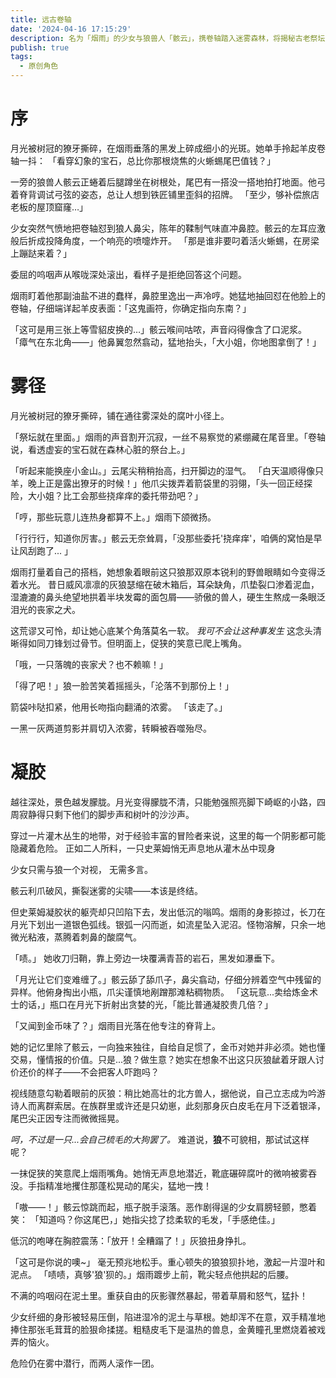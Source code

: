 ```yaml
---
title: 远古卷轴
date: '2024-04-16 17:15:29'
description: 名为「烟雨」的少女与狼兽人「骸云」，携卷轴踏入迷雾森林，将揭秘古老祭坛的宝石传说。
publish: true
tags:
  - 原创角色
---
```


# 序

月光被树冠的獠牙撕碎，在烟雨垂落的黑发上碎成细小的光斑。她单手拎起羊皮卷轴一抖：
「看穿幻象的宝石，总比你那根烧焦的火蜥蜴尾巴值钱？」

一旁的狼兽人骸云正蜷着后腿蹲坐在树根处，尾巴有一搭没一搭地拍打地面。他弓着脊背调试弓弦的姿态，总让人想到铁匠铺里歪斜的招牌。
「至少，够补偿旅店老板的屋顶窟窿…」

少女突然气愤地把卷轴怼到狼人鼻尖，陈年的鞣制气味直冲鼻腔。骸云的左耳应激般后折成投降角度，一个响亮的喷嚏炸开。
「那是谁非要叼着活火蜥蜴，在房梁上蹦跶来着？」

委屈的呜咽声从喉咙深处滚出，看样子是拒绝回答这个问题。

烟雨盯着他那副油盐不进的蠢样，鼻腔里逸出一声冷哼。她猛地抽回怼在他脸上的卷轴，仔细端详起羊皮表面：「这鬼画符，你确定指向东南？」

「这可是用三张上等雪貂皮换的…」骸云喉间咕哝，声音闷得像含了口泥浆。
「瘴气在东北角——」他鼻翼忽然翕动，猛地抬头，「大小姐，你地图拿倒了！」

# 雾径

月光被树冠的獠牙撕碎，铺在通往雾深处的腐叶小径上。

「祭坛就在里面。」烟雨的声音割开沉寂，一丝不易察觉的紧绷藏在尾音里。「卷轴说，看透虚妄的宝石就在森林心脏的祭台上。」

「听起来能换座小金山。」云尾尖稍稍抬高，扫开脚边的湿气。
「白天温顺得像只羊，晚上正是露出獠牙的时候！」他爪尖拨弄着箭袋里的羽翎，「头一回正经探险，大小姐？比工会那些挠痒痒的委托带劲吧？」

「哼，那些玩意儿连热身都算不上。」烟雨下颌微扬。

「行行行，知道你厉害。」骸云无奈耸肩，「没那些委托'挠痒痒'，咱俩的窝怕是早让风刮跑了... 」

烟雨打量着自己的搭档，她想象着眼前这只狼那双原本锐利的野兽眼睛如今变得泛着水光。
昔日威风凛凛的灰狼瑟缩在破木箱后，耳朵缺角，爪垫裂口渗着泥血，湿漉漉的鼻头绝望地拱着半块发霉的面包屑——骄傲的兽人，硬生生熬成一条眼泛泪光的丧家之犬。

这荒谬又可怜，却让她心底某个角落莫名一软。
_我可不会让这种事发生_
这念头清晰得如同刀锋划过骨节。但明面上，促狭的笑意已爬上嘴角。

「哦，一只落魄的丧家犬？也不赖嘛！」

「得了吧！」狼一脸苦笑着摇摇头，「沦落不到那份上！」

箭袋咔哒扣紧，他用长吻指向翻涌的浓雾。
「该走了。」

一黑一灰两道剪影并肩切入浓雾，转瞬被吞噬殆尽。

# 凝胶

越往深处，景色越发朦胧。月光变得朦胧不清，只能勉强照亮脚下崎岖的小路，四周寂静得只剩下他们的脚步声和树叶的沙沙声。

穿过一片灌木丛生的地带，对于经验丰富的冒险者来说，这里的每一个阴影都可能隐藏着危险。
正如二人所料，一只史莱姆悄无声息地从灌木丛中现身

少女只需与狼一个对视， 无需多言。

骸云利爪破风，撕裂迷雾的尖啸——本该是终结。

但史莱姆凝胶状的躯壳却只凹陷下去，发出低沉的嗡鸣。烟雨的身影掠过，长刀在月光下划出一道银色弧线。银弧一闪而逝，如流星坠入泥沼。怪物溶解，只余一地微光粘液，蒸腾着刺鼻的酸腐气。

「啧。」
她收刀归鞘，靠上旁边一块覆满青苔的岩石，黑发如瀑垂下。

「月光让它们变难缠了。」骸云舔了舔爪子，鼻尖翕动，仔细分辨着空气中残留的异样。他俯身掏出小瓶，爪尖谨慎地剐蹭那滩粘稠物质。
「这玩意...卖给炼金术士的话，」瓶口在月光下折射出贪婪的光，「能比普通凝胶贵几倍？」

「又闻到金币味了？」烟雨目光落在他专注的脊背上。

她的记忆里除了骸云，一向独来独往，自给自足惯了，金币对她并非必须。她也懂交易，懂情报的价值。只是...狼？做生意？她实在想象不出这只灰狼龇着牙跟人讨价还价的样子——不会把客人吓跑吗？

视线随意勾勒着眼前的灰狼：稍比她高壮的北方兽人，据他说，自己立志成为吟游诗人而离群索居。在族群里或许还是只幼崽，此刻那身灰白皮毛在月下泛着银泽，尾巴尖正因专注而微微摇晃。

_呵，不过是一只...会自己梳毛的大狗罢了。_
难道说，**狼**不可貌相，那试试这样呢？

一抹促狭的笑意爬上烟雨嘴角。她悄无声息地潜近，靴底碾碎腐叶的微响被雾吞没。手指精准地攫住那蓬松晃动的尾尖，猛地一拽！

「嗷——！」骸云惊跳而起，瓶子脱手滚落。恶作剧得逞的少女肩膀轻颤，憋着笑：
「知道吗？你这尾巴，」她指尖捻了捻柔软的毛发，「手感绝佳。」

低沉的咆哮在胸腔震荡：「放开！全糟蹋了！」灰狼扭身挣扎。

「这可是你说的噢~」
毫无预兆地松手。重心顿失的狼狼狈扑地，激起一片湿叶和泥点。
「啧啧，真够'狼'狈的。」烟雨踱步上前，靴尖轻点他拱起的后腰。

不满的呜咽闷在泥土里。重获自由的灰影骤然暴起，带着草屑和怒气，猛扑！

少女纤细的身形被轻易压倒，陷进湿冷的泥土与草根。她却浑不在意，双手精准地捧住那张毛茸茸的脸狠命揉搓。粗糙皮毛下是温热的兽息，金黄瞳孔里燃烧着被戏弄的恼火。

危险仍在雾中潜行，而两人滚作一团。
